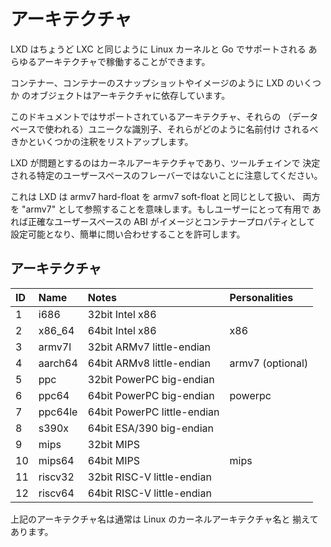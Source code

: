 # アーキテクチャ
LXD はちょうど LXC と同じように Linux カーネルと Go でサポートされる
あらゆるアーキテクチャで稼働することができます。

コンテナー、コンテナーのスナップショットやイメージのように LXD のいくつか
のオブジェクトはアーキテクチャに依存しています。

このドキュメントではサポートされているアーキテクチャ、それらの
（データベースで使われる）ユニークな識別子、それらがどのように名前付け
されるべきかといくつかの注釈をリストアップします。


LXD が問題とするのはカーネルアーキテクチャであり、ツールチェインで
決定される特定のユーザースペースのフレーバーではないことに注意してください。

これは LXD は armv7 hard-float を armv7 soft-float と同じとして扱い、
両方を "armv7" として参照することを意味します。もしユーザーにとって有用で
あれば正確なユーザースペースの ABI がイメージとコンテナープロパティとして
設定可能となり、簡単に問い合わせすることを許可します。

## アーキテクチャ

ID    | Name          | Notes                           | Personalities
:---  | :---          | :----                           | :------------
1     | i686          | 32bit Intel x86                 |
2     | x86\_64       | 64bit Intel x86                 | x86
3     | armv7l        | 32bit ARMv7 little-endian       |
4     | aarch64       | 64bit ARMv8 little-endian       | armv7 (optional)
5     | ppc           | 32bit PowerPC big-endian        |
6     | ppc64         | 64bit PowerPC big-endian        | powerpc
7     | ppc64le       | 64bit PowerPC little-endian     |
8     | s390x         | 64bit ESA/390 big-endian        |
9     | mips          | 32bit MIPS                      |
10    | mips64        | 64bit MIPS                      | mips
11    | riscv32       | 32bit RISC-V little-endian      |
12    | riscv64       | 64bit RISC-V little-endian      |

上記のアーキテクチャ名は通常は Linux のカーネルアーキテクチャ名と
揃えてあります。
